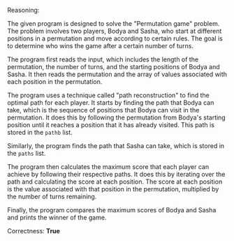 Reasoning:

The given program is designed to solve the "Permutation game" problem. The problem involves two players, Bodya and Sasha, who start at different positions in a permutation and move according to certain rules. The goal is to determine who wins the game after a certain number of turns.

The program first reads the input, which includes the length of the permutation, the number of turns, and the starting positions of Bodya and Sasha. It then reads the permutation and the array of values associated with each position in the permutation.

The program uses a technique called "path reconstruction" to find the optimal path for each player. It starts by finding the path that Bodya can take, which is the sequence of positions that Bodya can visit in the permutation. It does this by following the permutation from Bodya's starting position until it reaches a position that it has already visited. This path is stored in the `pathb` list.

Similarly, the program finds the path that Sasha can take, which is stored in the `paths` list.

The program then calculates the maximum score that each player can achieve by following their respective paths. It does this by iterating over the path and calculating the score at each position. The score at each position is the value associated with that position in the permutation, multiplied by the number of turns remaining.

Finally, the program compares the maximum scores of Bodya and Sasha and prints the winner of the game.

Correctness: **True**